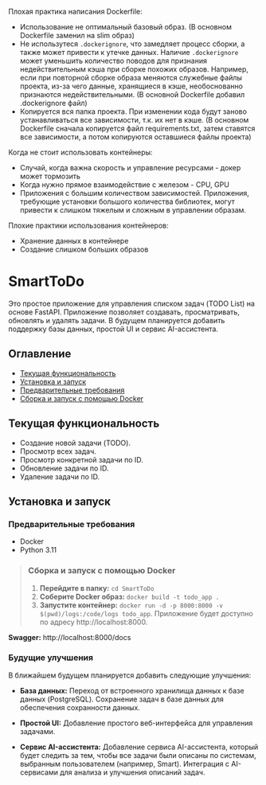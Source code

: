 Плохая практика написания Dockerfile:
- Использование не оптимальный базовый образ. (В основном Dockerfile заменил на slim образ)
- Не использутеся `.dockerignore`, что замедляет процесс сборки, а также может привести к утечке данных. Наличие `.dockerignore` может уменьшить количество поводов для признания недействительным кэша при сборке похожих образов. Например, если при повторной сборке образа меняются служебные файлы проекта, из-за чего данные, хранящиеся в кэше, необоснованно признаются недействительными. (В основной Dockerfile добавил .dockerignore файл)
- Копируется вся папка проекта. При изменении кода будут заново устанавливаться все зависимости, т.к. их нет в кэше. (В основном Dockerfile сначала копируется файл requirements.txt, затем ставятся все зависимости, а потом копируются оставшиеся файлы проекта)

Когда не стоит использовать контейнеры:
- Случай, когда важна скорость и управление ресурсами - докер может тормозить
- Когда нужно прямое взаимодействие с железом - CPU, GPU
- Приложения с большим количеством зависимостей. Приложения, требующие установки большого количества библиотек, могут привести к слишком тяжелым и сложным в управлении образам.

Плохие практики использования контейнеров:
- Хранение данных в контейнере
- Создание слишком больших образов

# SmartToDo

Это простое приложение для управления списком задач (TODO List) на основе FastAPI. Приложение позволяет создавать, просматривать, обновлять и удалять задачи. В будущем планируется добавить поддержку базы данных, простой UI и сервис AI-ассистента.

## Оглавление

- [Текущая функциональность](#текущая-функциональность)
- [Установка и запуск](#установка-и-запуск)
- [Предварительные требования](#предварительные-требования)
- [Сборка и запуск с помощью Docker](#сборка-и-запуск-с-помощью-docker)

## Текущая функциональность

- Создание новой задачи (TODO).
- Просмотр всех задач.
- Просмотр конкретной задачи по ID.
- Обновление задачи по ID.
- Удаление задачи по ID.

## Установка и запуск

### Предварительные требования
- Docker
- Python 3.11

> ### Сборка и запуск с помощью Docker
> 1. **Перейдите в папку:** `cd SmartToDo`
> 2. **Соберите Docker образ:** `docker build -t todo_app .`
> 3. **Запустите контейнер:** `docker run -d -p 8000:8000 -v $(pwd)/logs:/code/logs todo_app`. Приложение будет доступно по адресу http://localhost:8000.

**Swagger:** http://localhost:8000/docs

### Будущие улучшения
В ближайшем будущем планируется добавить следующие улучшения:
- **База данных:**
Переход от встроенного хранилища данных к базе данных (PostgreSQL).
Сохранение задач в базе данных для обеспечения сохранности данных.

- **Простой UI:**
Добавление простого веб-интерфейса для управления задачами.

- **Сервис AI-ассистента:**
Добавление сервиса AI-ассистента, который будет следить за тем, чтобы все задачи были описаны по системам, выбранным пользователем (например, Smart).
Интеграция с AI-сервисами для анализа и улучшения описаний задач.
